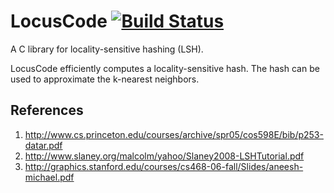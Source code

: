﻿LocusCode [![Build Status](https://secure.travis-ci.org/GHamrouni/LocusCode.png)](http://travis-ci.org/GHamrouni/LocusCode)
=======================

A C library for locality-sensitive hashing (LSH).

LocusCode efficiently computes a locality-sensitive hash. The hash can be used
to approximate the k-nearest neighbors.

References
--------
1. http://www.cs.princeton.edu/courses/archive/spr05/cos598E/bib/p253-datar.pdf
1. http://www.slaney.org/malcolm/yahoo/Slaney2008-LSHTutorial.pdf
1. http://graphics.stanford.edu/courses/cs468-06-fall/Slides/aneesh-michael.pdf





